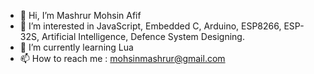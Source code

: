 - 👋 Hi, I’m Mashrur Mohsin Afif
- 👀 I’m interested in JavaScript, Embedded C, Arduino, ESP8266, ESP-32S, Artificial Intelligence, Defence System Designing.
- 🌱 I’m currently learning Lua
- 📫 How to reach me : mohsinmashrur@gmail.com

<!---
mashrurbd/mashrurbd is a ✨ special ✨ repository because its `README.md` (this file) appears on your GitHub profile.
You can click the Preview link to take a look at your changes.
--->
